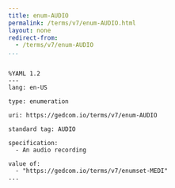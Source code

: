 ```yaml
---
title: enum-AUDIO
permalink: /terms/v7/enum-AUDIO.html
layout: none
redirect-from:
  - /terms/v7/enum-AUDIO
...
```


```

%YAML 1.2
---
lang: en-US

type: enumeration

uri: https://gedcom.io/terms/v7/enum-AUDIO

standard tag: AUDIO

specification:
  - An audio recording

value of:
  - "https://gedcom.io/terms/v7/enumset-MEDI"
...

```

